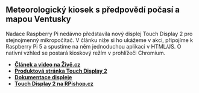 ## Meteorologický kiosek s předpovědí počasí a mapou Ventusky

Nadace Raspberry Pi nedávno představila nový displej Touch Display 2 pro stejnojmenný mikropočítač. V článku níže si ho ukážeme v akci, připojíme k Raspberry Pi 5 a spustíme na něm jednoduchou aplikaci v HTML/JS. O nativní vzhled se postará kioskový režím v prohlížeči Chromium.   

 - **[Článek a video na Živě.cz](https://www.zive.cz/clanky/jak-si-postavit-laciny-tablet-s-predpovedi-pocasi-pomuze-raspberry-pi-a-jeho-novy-touch-display-2/sc-3-a-231200/default.aspx)**
 - **[Produktová stránka Touch Display 2](https://www.raspberrypi.com/products/touch-display-2/)**
 - **[Dokumentace displeje](https://www.raspberrypi.com/documentation/accessories/touch-display-2.html)**
 - **[Touch Display 2 na RPishop.cz](https://rpishop.cz/545519/raspberry-pi-touch-display-2/)**
